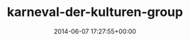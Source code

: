 ---
title:		"karneval-der-kulturen-group"
mediatype:		"upload"
description:		"TBC"
date:		"2014-06-07 17:27:55+00:00"
album:		"people"
filename:		"karneval-der-kulturen-group.md"
series:		""
cl_public_id:		"people/karneval-der-kulturen-group"
cl_version:		1497005458
format:		"tiff"
bytes:		5890132
width:		2158
height:		1440
exposure_mode:		"Auto"
program:		"Aperture-priority AE"
aperture:		"1.4"
focal_length:		"50.0 mm"
iso:		"100"
shutter_speed:		"1/2000"
metering:		"Multi-segment"
flash:		"Off, Did not fire"
white_balance:		"Custom"
colour_temp:		"5600"
has_crop:		"false"
orientation:		"Horizontal (normal)"
camera_model:		"NIKON D800"
lens_info:		"0mm f/0"
artist:		"No artist info"
x_resolution:		"300"
y_resolution:		"300"
---